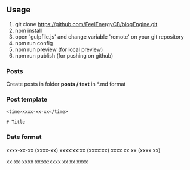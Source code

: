 ## Usage

1. git clone https://github.com/FeelEnergyCB/blogEngine.git
2. npm install
3. open 'gulpfile.js' and change variable 'remote' on your git repository
4. npm run config
5. npm run preview (for local preview)
6. npm run publish (for pushing on github)

### Posts

Create posts in folder **posts / text** in *.md format

### Post template
```
<time>xxxx-xx-xx</time>

# Title

```

### Date format

xxxx-xx-xx (xxxx-xx)
xxxx:xx:xx (xxxx:xx)
xxxx xx xx (xxxx xx)

xx-xx-xxxx
xx:xx:xxxx
xx xx xxxx
